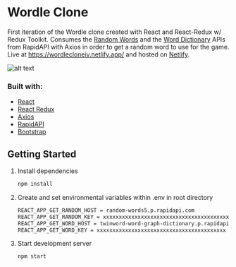 # Wordle Clone

First iteration of the Wordle clone created with React and React-Redux w/ Redux Toolkit. Consumes the [Random Words](https://rapidapi.com/sheharyar566/api/random-words5/) and the [Word Dictionary](https://rapidapi.com/twinword/api/word-dictionary/) APIs from RapidAPI with Axios in order to get a random word to use for the game. Live at https://wordlecloneiv.netlify.app/ and hosted on [Netlify](https://www.netlify.com/).

![alt text](https://i.imgur.com/JxQG89i.png)

### Built with:

-   [React](https://reactjs.org/)
-   [React Redux](https://react-redux.js.org/)
-   [Axios](https://axios-http.com/)
-   [RapidAPI](https://rapidapi.com/)
-   [Bootstrap](https://getbootstrap.com/)

## Getting Started

1. Install dependencies

    ```bash
    npm install
    ```

2. Create and set environmental variables within .env in root directory

    ```bash
    REACT_APP_GET_RANDOM_HOST = random-words5.p.rapidapi.com
    REACT_APP_GET_RANDOM_KEY = xxxxxxxxxxxxxxxxxxxxxxxxxxxxxxxxxxxxxxxxx
    REACT_APP_GET_WORD_HOST = twinword-word-graph-dictionary.p.rapidapi.com
    REACT_APP_GET_WORD_KEY = xxxxxxxxxxxxxxxxxxxxxxxxxxxxxxxxxxxxxxxxx
    ```
3. Start development server

    ```bash
    npm start
    ```
